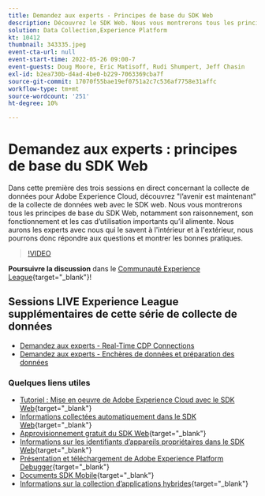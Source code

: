 ```yaml
---
title: Demandez aux experts - Principes de base du SDK Web
description: Découvrez le SDK Web. Nous vous montrerons tous les principes de base du SDK Web, notamment son raisonnement, son fonctionnement et les cas d’utilisation importants qu’il alimente.
solution: Data Collection,Experience Platform
kt: 10412
thumbnail: 343335.jpeg
event-cta-url: null
event-start-time: 2022-05-26 09:00-7
event-guests: Doug Moore, Eric Matisoff, Rudi Shumpert, Jeff Chasin
exl-id: b2ea730b-d4ad-4be0-b229-7063369cba7f
source-git-commit: 17070f55bae19ef0751a2c7c536af7758e31affc
workflow-type: tm+mt
source-wordcount: '251'
ht-degree: 10%

---
```


# Demandez aux experts : principes de base du SDK Web

Dans cette première des trois sessions en direct concernant la collecte de données pour Adobe Experience Cloud, découvrez &quot;l’avenir est maintenant&quot; de la collecte de données web avec le SDK web. Nous vous montrerons tous les principes de base du SDK Web, notamment son raisonnement, son fonctionnement et les cas d’utilisation importants qu’il alimente. Nous aurons les experts avec nous qui le savent à l&#39;intérieur et à l&#39;extérieur, nous pourrons donc répondre aux questions et montrer les bonnes pratiques.

>[!VIDEO](https://video.tv.adobe.com/v/343335/?quality=12&learn=on)

**Poursuivre la discussion** dans le [Communauté Experience League](https://experienceleaguecommunities.adobe.com/t5/adobe-experience-platform-launch/experience-league-live-post-session-discussion-the-basics-of-web/m-p/454159#M283){target="_blank"}!

## Sessions LIVE Experience League supplémentaires de cette série de collecte de données

* [Demandez aux experts - Real-Time CDP Connections](exl-live-episode-06-23-22.md)
* [Demandez aux experts - Enchères de données et préparation des données](exl-live-episode-07-21-22.md)

### Quelques liens utiles

* [Tutoriel : Mise en oeuvre de Adobe Experience Cloud avec le SDK Web](https://experienceleague.adobe.com/docs/platform-learn/implement-web-sdk/overview.html?lang=fr){target="_blank"}
* [Informations collectées automatiquement dans le SDK Web](https://experienceleague.adobe.com/docs/experience-platform/edge/data-collection/automatic-information.html?lang=en){target="_blank"}
* [Approvisionnement gratuit du SDK Web](https://adobe.ly/websdkaccess){target="_blank"}
* [Informations sur les identifiants d’appareils propriétaires dans le SDK Web](https://experienceleague.adobe.com/docs/experience-platform/edge/identity/first-party-device-ids.html){target="_blank"}
* [Présentation et téléchargement de Adobe Experience Platform Debugger](https://experienceleague.adobe.com/docs/platform-learn/data-collection/debugger/overview.html?lang=en){target="_blank"}
* [Documents SDK Mobile](https://aep-sdks.gitbook.io/docs/){target="_blank"}
* [Informations sur la collection d’applications hybrides](https://experienceleague.adobe.com/docs/mobile-services/ios/sdk-reference-ios/hybrid-app.html){target="_blank"}
